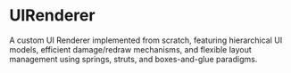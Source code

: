 # UIRenderer
A custom UI Renderer implemented from scratch, featuring hierarchical UI models, efficient damage/redraw mechanisms, and flexible layout management using springs, struts, and boxes-and-glue paradigms.

